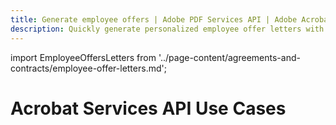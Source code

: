 ```yaml
---
title: Generate employee offers | Adobe PDF Services API | Adobe Acrobat Services
description: Quickly generate personalized employee offer letters with Document Generation API. Our PDF Services API helps you create, convert, OCR PDFs and more. Free 6-month trial. Learn more today.
---
```


import EmployeeOffersLetters from '../page-content/agreements-and-contracts/employee-offer-letters.md';

<Hero slots="heading" variant="fullwidth" theme="dark"  customLayout className="herobgImage Hero-Banner" />

# Acrobat Services API Use Cases

<MenuWrapperComponent  menuItem= 'subMenuPages'  slots="content"  repeat="1" theme="lightest" className="Employee-Offer-Letters"/>

<EmployeeOffersLetters />
